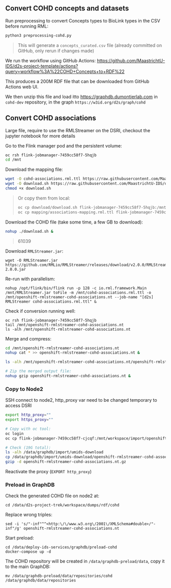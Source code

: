## Convert COHD concepts and datasets

Run preprocessing to convert Concepts types to BioLink types in the CSV before running RML:

```bash
python3 preprocessing-cohd.py
```

> This will generate a `concepts_curated.csv` file (already committed on GitHub, only rerun if changes made)

We run the workflow using GitHub Actions: https://github.com/MaastrichtU-IDS/d2s-project-template/actions?query=workflow%3A%22COHD+Concepts+to+RDF%22

This produces a 200M RDF file that can be downloaded from GitHub Actions web UI.

We then unzip this file and load itto https://graphdb.dumontierlab.com in `cohd-dev` repository, in the graph `https://w3id.org/d2s/graph/cohd`

## Convert COHD associations

Large file, require to use the RMLStreamer on the DSRI, checkout the jupyter notebook for more details

Go to the Flink manager pod and the persistent volume: 

```bash
oc rsh flink-jobmanager-7459cc58f7-5hqjb
cd /mnt
```

Download the mapping file:

```bash
wget -O cohd-associations.rml.ttl https://raw.githubusercontent.com/MaastrichtU-IDS/d2s-project-template/master/datasets/cohd/mapping/cohd-associations.rml.ttl
wget -O download.sh https://raw.githubusercontent.com/MaastrichtU-IDS/d2s-project-template/master/datasets/cohd/download/download.sh
chmod +x download.sh
```

> Or copy them from local:
>
> ```bash
> oc cp download/download.sh flink-jobmanager-7459cc58f7-5hqjb:/mnt
> oc cp mapping/associations-mapping.rml.ttl flink-jobmanager-7459cc58f7-5hqjb:/mnt 
> ```

Download the COHD file (take some time, a few GB to download):

```bash
nohup ./download.sh &
```

> 61039

Download `RMLStreamer.jar`:

```
wget -O RMLStreamer.jar https://github.com/RMLio/RMLStreamer/releases/download/v2.0.0/RMLStreamer-2.0.0.jar
```

Re-run with parallelism:

```
nohup /opt/flink/bin/flink run -p 128 -c io.rml.framework.Main /mnt/RMLStreamer.jar toFile -m /mnt/cohd-associations.rml.ttl -o /mnt/openshift-rmlstreamer-cohd-associations.nt --job-name "[d2s] RMLStreamer cohd-associations.rml.ttl" &
```

Check if conversion running well:

```
oc rsh flink-jobmanager-7459cc58f7-5hqjb
tail /mnt/openshift-rmlstreamer-cohd-associations.nt
ls -alh /mnt/openshift-rmlstreamer-cohd-associations.nt
```

Merge and compress:

```bash
cd /mnt/openshift-rmlstreamer-cohd-associations.nt
nohup cat * >> openshift-rmlstreamer-cohd-associations.nt &

ls -alh /mnt/openshift-rmlstreamer-cohd-associations.nt/openshift-rmlstreamer-cohd-associations.nt

# Zip the merged output file:
nohup gzip openshift-rmlstreamer-cohd-associations.nt &
```

### Copy to Node2

SSH connect to node2, http_proxy var need to be changed temporary to access DSRI

```bash
export http_proxy=""
export https_proxy=""

# Copy with oc tool:
oc login
oc cp flink-jobmanager-7459cc58f7-cjcqf:/mnt/workspace/import/openshift-rmlstreamer-cohd-associations.nt/openshift-rmlstreamer-cohd-associations.nt.gz /data/graphdb/import/umids-download &!

# Check (19G total):
ls -alh /data/graphdb/import/umids-download
cp /data/graphdb/import/umids-download/openshift-rmlstreamer-cohd-associations.nt.gz /data/d2s-project-trek/workspace/dumps/rdf/cohd/
gzip -d openshift-rmlstreamer-cohd-associations.nt.gz
```

Reactivate the proxy (`EXPORT http_proxy`)

### Preload in GraphDB

Check the generated COHD file on node2 at:

```
cd /data/d2s-project-trek/workspace/dumps/rdf/cohd
```

Replace wrong triples:

```
sed -i 's/"-inf"^^<http:\/\/www.w3.org\/2001\/XMLSchema#double>/"-inf"/g' openshift-rmlstreamer-cohd-associations.nt
```

Start preload:

```
cd /data/deploy-ids-services/graphdb/preload-cohd
docker-compose up -d
```

The COHD repository will be created in `/data/graphdb-preload/data`, copy it to the main GraphDB:

```
mv /data/graphdb-preload/data/repositories/cohd /data/graphdb/data/repositories
```